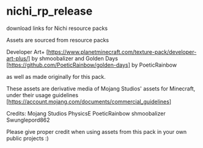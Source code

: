# nichi_rp_release
download links for Nichi resource packs

Assets are sourced from resource packs 

Developer Art+ [https://www.planetminecraft.com/texture-pack/developer-art-plus/] by shmoobalizer
and
Golden Days [https://github.com/PoeticRainbow/golden-days] by PoeticRainbow

as well as made originally for this pack. 

These assets are derivative media of Mojang Studios' assets for Minecraft,
under their usage guidelines [https://account.mojang.com/documents/commercial_guidelines]

Credits:
Mojang Studios
PhysicsE
PoeticRainbow
shmoobalizer
Swunglepord862

Please give proper credit when using assets from this pack in your own public projects :)
